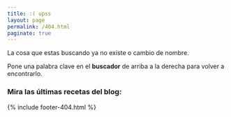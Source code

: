 ```yaml
---
title: :( upss
layout: page
permalink: /404.html
paginate: true
---
```


La cosa que estas buscando ya no existe o cambio de nombre.

Pone una palabra clave en el **buscador** de arriba a la derecha para volver a encontrarlo.

### Mira las últimas recetas del blog:

{% include footer-404.html %}